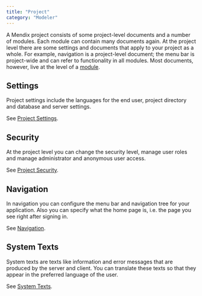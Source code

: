 ```yaml
---
title: "Project"
category: "Modeler"
---
```



A Mendix project consists of some project-level documents and a number of modules. Each module can contain many documents again. At the project level there are some settings and documents that apply to your project as a whole. For example, navigation is a project-level document; the menu bar is project-wide and can refer to functionality in all modules. Most documents, however, live at the level of a [module](Modules).

## Settings

Project settings include the languages for the end user, project directory and database and server settings.

See [Project Settings](Project+Settings).

## Security

At the project level you can change the security level, manage user roles and manage administrator and anonymous user access.

See [Project Security](Project+Security).

## Navigation

In navigation you can configure the menu bar and navigation tree for your application. Also you can specify what the home page is, i.e. the page you see right after signing in.

See [Navigation](Navigation).

## System Texts

System texts are texts like information and error messages that are produced by the server and client. You can translate these texts so that they appear in the preferred language of the user.

See [System Texts](System+Texts).
